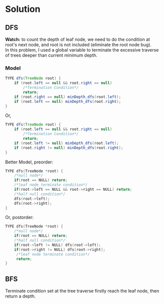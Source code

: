 # Solution 
## DFS
**Watch:** to count the depth of leaf node, we need to do the condition at root's next node, and root is not included (eliminate the root node bug).<br>
In this problem, I used a global variable to terminate the excessive traverse of trees deeper than current minimum depth.
### Model
```java
TYPE dfs(TreeNode root) {
    if (root.left == null && root.right == null)
        /*Termination Condition*/
        return;
    if (root.right == null) minDepth_dfs(root.left);
    if (root.left == null) minDepth_dfs(root.right);
}
```
Or,
```java
TYPE dfs(TreeNode root) {
    if (root.left == null && root.right == null)
        /*Termination Condition*/
        return;
    if (root.left != null) minDepth_dfs(root.left);
    if (root.right != null) minDepth_dfs(root.right);
}
```
Better Model, preorder:
```cpp
TYPE dfs(TreeNode *root) {
    /*null node*/
    if(root == NULL) return;
    /*leaf node terminate condition*/
    if(root->left == NULL && root->right == NULL) return;
    /*half null condition*/
    dfs(root->left);
    dfs(root->right);
}
```
Or, postorder:
```cpp
TYPE dfs(TreeNode *root) {
    /*null node*/
    if(root == NULL) return;
    /*half null condition*/
    if(root->left != NULL) dfs(root->left);
    if(root->right != NULL) dfs(root->right);
     /*leaf node terminate condition*/
     return;
}
```

## BFS
Terminate condition set at the tree traverse firstly reach the leaf node, then return a depth.
